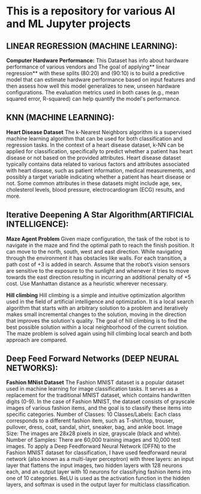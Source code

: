 # This is a repository for various AI and ML Jupyter projects

## LINEAR REGRESSION (MACHINE LEARNING):
**Computer Hardware Performance:** This Dataset has info about hardware performance of various vendors and The goal of applying** linear regression** with these splits (80:20) and (90:10)  is to build a predictive model that can estimate hardware performance based on input features and then assess how well this model generalizes to new, unseen hardware configurations. The evaluation metrics used in both cases (e.g., mean squared error, R-squared) can help quantify the model's performance.

## KNN (MACHINE LEARNING):
**Heart Disease Dataset** The k-Nearest Neighbors algorithm is a supervised machine learning algorithm that can be used for both classification and regression tasks. In the context of a heart disease dataset, k-NN can be applied for classification, specifically to predict whether a patient has heart disease or not based on the provided attributes.
Heart disease dataset typically contains data related to various factors and attributes associated with heart disease, such as patient information, medical measurements, and possibly a target variable indicating whether a patient has heart disease or not. Some common attributes in these datasets might include age, sex, cholesterol levels, blood pressure, electrocardiogram (ECG) results, and more.

## Iterative Deepening A Star Algorithm(ARTIFICIAL INTELLIGENCE):
**Maze Agent Problem** Given maze configuration, the task of the robot is to navigate in the maze and find the optimal path to reach the finish position. It can move to the north, south, west and east
direction. While navigating through the environment it has obstacles like walls. For each transition, a path cost of +3 is added in search. Assume that the robot’s vision sensors are sensitive to the exposure to the sunlight and whenever it tries to move towards the east direction resulting in incurring an additional penalty of +5 cost. Use Manhattan distance as a heuristic wherever necessary.

**Hill climbing** Hill climbing is a simple and intuitive optimization algorithm used in the field of artificial intelligence and optimization. It is a local search algorithm that starts with an arbitrary solution to a problem and iteratively makes small incremental changes to the solution, moving in the direction that improves the solution's quality. The goal of hill climbing is to find the best possible solution within a local neighborhood of the current solution. The maze problem is solved again using hill climbing local search and both approach are compared.

## Deep Feed Forward Networks (DEEP NEURAL NETWORKS):
**Fashion MNist Dataset** The Fashion MNIST dataset is a popular dataset used in machine learning for image classification tasks. It serves as a replacement for the traditional MNIST dataset, which contains handwritten digits (0-9). In the case of Fashion MNIST, the dataset consists of grayscale images of various fashion items, and the goal is to classify these items into specific categories.
Number of Classes: 10
Classes/Labels: Each class corresponds to a different fashion item, such as T-shirt/top, trouser, pullover, dress, coat, sandal, shirt, sneaker, bag, and ankle boot.
Image Size: The images are 28x28 pixels in size, grayscale (black and white).
Number of Samples: There are 60,000 training images and 10,000 test images.
To apply a Deep Feedforward Neural Network (DFFN) to the Fashion MNIST dataset for classification, I have used feedforward neural network (also known as a multi-layer perceptron) with three layers: an input layer that flattens the input images, two hidden layers with 128 neurons each, and an output layer with 10 neurons for classifying fashion items into one of 10 categories. ReLU is used as the activation function in the hidden layers, and softmax is used in the output layer for multiclass classification.

